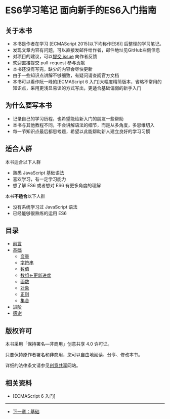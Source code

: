 # ES6学习笔记 面向新手的ES6入门指南

## 关于本书
- 本书是作者在学习 [ECMAScript 2015(以下均称作ES6)] 后整理的学习笔记。
- 发现文章内容有问题，可以直接发邮件给作者，邮件地址见GitHub左侧信息
- 对项目的建议，可以[提交 issue](https://github.com/porcelainHeart/ES6-study-notes/issues/new) 向作者反馈
- 欢迎直接提交 pull-request 参与贡献
- 本书还没有写完，缺少的内容会尽快更新
- 由于一些知识点讲解不够细致，有疑问请查阅官方文档
- 本书可以看作阮一峰的[ECMAScript 6 入门]大幅度精简版本，省略不常用的知识点，采用更浅显易读的方式写出，更适合基础偏弱的新手入门

## 为什么要写本书
- 记录自己的学习历程，也希望能给新入门的朋友一些帮助
- 本书与其他教程不同，不会讲解语法的细节，而是从多角度，多思维切入
- 每一节知识点最后都思考题，希望以此能帮助新人建立良好的学习习惯

## 适合人群

本书适合以下人群

- 熟悉 JavaScript 基础语法
- 喜欢学习，有一定学习能力
- 想了解 ES6 或者想对 ES6 有更多角度的理解

本书**不适合**以下人群

- 没有系统学习过 JavaScript 语法
- 已经能够很熟练的运用 ES6

## 目录
- [前言](README.md)
- [基础](basics/README.md)
  - [变量](basics/variable.md)
  - [字符串](basics/string.md)
  - [数值](basics/number.md)
  - [数组←更新进度](basics/array.md)
  - [函数](basics/function.md)
  - [对象](basics/object.md)
  - [正则](basics/regexp.md)
  - [集合](basics/set.md)
- [进阶](advanced/README.md)
- [感谢](thanks/README.md)

## 版权许可

本书采用「保持署名—非商用」创意共享 4.0 许可证。

只要保持原作者署名和非商用，您可以自由地阅读、分享、修改本书。

详细的法律条文请参见[创意共享](http://creativecommons.org/licenses/by-nc/4.0/)网站。

## 相关资料

- [ECMAScript 6 入门]

---

- [下一章：基础](basics/README.md)
